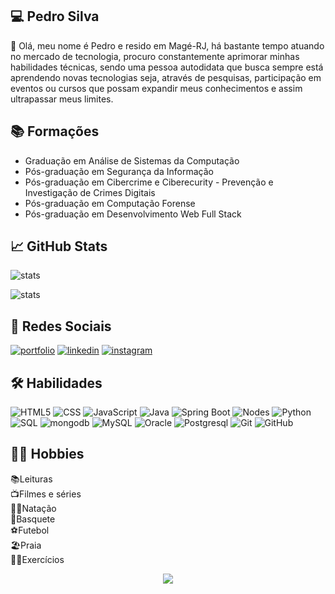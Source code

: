 ## 💻 Pedro Silva

👋 Olá, meu nome é Pedro e resido em Magé-RJ, há bastante tempo atuando no mercado de tecnologia, procuro constantemente aprimorar minhas habilidades técnicas, sendo uma pessoa autodidata que busca sempre está aprendendo novas tecnologias seja, através de pesquisas, participação em eventos ou cursos que possam expandir meus conhecimentos e assim ultrapassar meus limites.

## 📚 Formações

- Graduação em Análise de Sistemas da Computação
- Pós-graduação em Segurança da Informação
- Pós-graduação em Cibercrime e Ciberecurity - Prevenção e Investigação de Crimes Digitais
- Pós-graduação em Computação Forense
- Pós-graduação em Desenvolvimento Web Full Stack

## 📈 GitHub Stats

![stats](https://github-readme-stats.vercel.app/api?username=pedrossjr&show_icons=true&theme=prussian)

![stats](https://github-readme-stats.vercel.app/api/top-langs/?username=pedrossjr&layout=compact&langs_count=7&theme=prussian)

## 🔗 Redes Sociais

[![portfolio](https://img.shields.io/badge/my_portfolio-000?style=for-the-badge&logo=ko-fi&logoColor=white)](https://github.com/pedrossjr?tab=repositories/)
[![linkedin](https://img.shields.io/badge/linkedin-0A66C2?style=for-the-badge&logo=linkedin&logoColor=white)](https://www.linkedin.com/in/pedrosouzasjr/)
[![instagram](https://img.shields.io/badge/Instagram-E4405F?style=for-the-badge&logo=instagram&logoColor=white)](https://www.instagram.com/pedrosouzasjr/)

## 🛠 Habilidades

![HTML5](https://img.shields.io/badge/HTML5-E34F26?style=for-the-badge&logo=html5&logoColor=white)
![CSS](https://img.shields.io/badge/CSS3-1572B6?style=for-the-badge&logo=css3&logoColor=white)
![JavaScript](https://img.shields.io/badge/JavaScript-F7DF1E?style=for-the-badge&logo=javascript&logoColor=black) 
![Java](https://img.shields.io/badge/Java-ED8B00?style=for-the-badge&logo=openjdk&logoColor=white)
![Spring Boot](https://img.shields.io/badge/SpringBoot-6DB33F?style=flat-square&logo=Spring&logoColor=white)
![Nodes](https://img.shields.io/badge/Node.js-43853D?style=for-the-badge&logo=node.js&logoColor=white)
![Python](https://img.shields.io/badge/python-3670A0?style=for-the-badge&logo=python&logoColor=ffdd54)
![SQL](https://img.shields.io/badge/-SQL-000?&logo=MySQL&logoColor=4479A1)
![mongodb](https://img.shields.io/badge/-MongoDB-13aa52?style=for-the-badge&logo=mongodb&logoColor=white)
![MySQL](https://shields.io/badge/MySQL-lightgrey?logo=mysql&style=plastic&logoColor=white&labelColor=blue)
![Oracle](https://img.shields.io/badge/Oracle-F80000?style=for-the-badge&logo=Oracle&logoColor=white)
![Postgresql](https://img.shields.io/badge/postgresql-4169e1?style=for-the-badge&logo=postgresql&logoColor=white)
![Git](https://img.shields.io/badge/Git-F05032?style=for-the-badge&logo=git&logoColor=white)
![GitHub](https://img.shields.io/badge/GitHub-181717?style=for-the-badge&logo=github&logoColor=white)

## 🧘‍♂️ Hobbies

📚Leituras\
📺Filmes e séries\
🏊‍♂️Natação\
🏀Basquete\
⚽Futebol\
🏖️Praia\
🏃‍♂️Exercícios

<p align="center"><img alingn="center" src="https://profile-counter.glitch.me/pedrossjr/count.svg" /></p>
